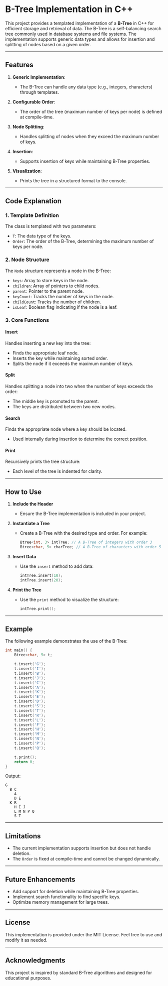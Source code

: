 # B-Tree Implementation in C++

This project provides a templated implementation of a **B-Tree** in C++ for efficient storage and retrieval of data. The B-Tree is a self-balancing search tree commonly used in database systems and file systems. The implementation supports generic data types and allows for insertion and splitting of nodes based on a given order.

---

## Features

1. **Generic Implementation**:
   - The B-Tree can handle any data type (e.g., integers, characters) through templates.
   
2. **Configurable Order**:
   - The order of the tree (maximum number of keys per node) is defined at compile-time.

3. **Node Splitting**:
   - Handles splitting of nodes when they exceed the maximum number of keys.

4. **Insertion**:
   - Supports insertion of keys while maintaining B-Tree properties.

5. **Visualization**:
   - Prints the tree in a structured format to the console.

---

## Code Explanation

### 1. **Template Definition**
The class is templated with two parameters:
- `T`: The data type of the keys.
- `Order`: The order of the B-Tree, determining the maximum number of keys per node.

### 2. **Node Structure**
The `Node` structure represents a node in the B-Tree:
- `keys`: Array to store keys in the node.
- `children`: Array of pointers to child nodes.
- `parent`: Pointer to the parent node.
- `keyCount`: Tracks the number of keys in the node.
- `childCount`: Tracks the number of children.
- `isLeaf`: Boolean flag indicating if the node is a leaf.

### 3. **Core Functions**

#### **Insert**
Handles inserting a new key into the tree:
- Finds the appropriate leaf node.
- Inserts the key while maintaining sorted order.
- Splits the node if it exceeds the maximum number of keys.

#### **Split**
Handles splitting a node into two when the number of keys exceeds the order:
- The middle key is promoted to the parent.
- The keys are distributed between two new nodes.

#### **Search**
Finds the appropriate node where a key should be located.
- Used internally during insertion to determine the correct position.

#### **Print**
Recursively prints the tree structure:
- Each level of the tree is indented for clarity.

---

## How to Use

1. **Include the Header**
   - Ensure the B-Tree implementation is included in your project.

2. **Instantiate a Tree**
   - Create a B-Tree with the desired type and order. For example:
     ```cpp
     Btree<int, 3> intTree; // A B-Tree of integers with order 3
     Btree<char, 5> charTree; // A B-Tree of characters with order 5
     ```

3. **Insert Data**
   - Use the `insert` method to add data:
     ```cpp
     intTree.insert(10);
     intTree.insert(20);
     ```

4. **Print the Tree**
   - Use the `print` method to visualize the structure:
     ```cpp
     intTree.print();
     ```

---

## Example

The following example demonstrates the use of the B-Tree:

```cpp
int main() {
    Btree<char, 5> t;

    t.insert('G');
    t.insert('I');
    t.insert('B');
    t.insert('J');
    t.insert('C');
    t.insert('A');
    t.insert('K');
    t.insert('E');
    t.insert('D');
    t.insert('S');
    t.insert('T');
    t.insert('R');
    t.insert('L');
    t.insert('F');
    t.insert('H');
    t.insert('M');
    t.insert('N');
    t.insert('P');
    t.insert('Q');

    t.print();
    return 0;
}
```

Output:
```
G
  B C
    A
    D E
  K R
    H I J
    L M N P Q
    S T
```

---

## Limitations

- The current implementation supports insertion but does not handle deletion.
- The `Order` is fixed at compile-time and cannot be changed dynamically.

---

## Future Enhancements

- Add support for deletion while maintaining B-Tree properties.
- Implement search functionality to find specific keys.
- Optimize memory management for large trees.

---

## License
This implementation is provided under the MIT License. Feel free to use and modify it as needed.

---

## Acknowledgments
This project is inspired by standard B-Tree algorithms and designed for educational purposes.

